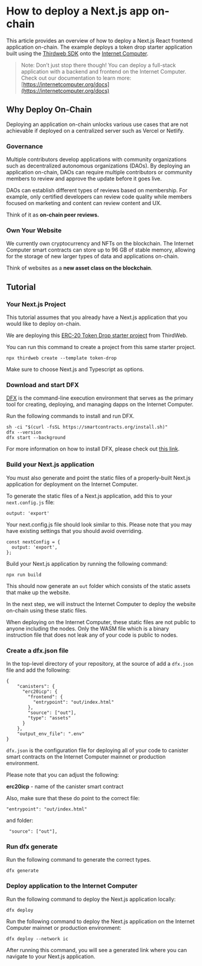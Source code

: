 # How to deploy a Next.js app on-chain

This article provides an overview of how to deploy a Next.js React frontend application on-chain. The example deploys a token drop starter application built using the [Thirdweb SDK](https://thirdweb.com/) onto the [Internet Computer](https://internetcomputer.org/). 

> Note: Don’t just stop there though! You can deploy a full-stack application with a backend and frontend on the Internet Computer. Check out our documentation to learn more: [https://internetcomputer.org/docs](https://internetcomputer.org/docs)

## Why Deploy On-Chain
Deploying an application on-chain unlocks various use cases that are not achievable if deployed on a centralized server such as Vercel or Netlify.

### Governance
Multiple contributors develop applications with community organizations such as decentralized autonomous organizations (DAOs). By deploying an application on-chain, DAOs can require multiple contributors or community members to review and approve the update before it goes live.

DAOs can establish different types of reviews based on membership. For example, only certified developers can review code quality while members focused on marketing and content can review content and UX.

Think of it as **on-chain peer reviews.**

### Own Your Website
We currently own cryptocurrency and NFTs on the blockchain. The Internet Computer smart contracts can store up to 96 GB of stable memory, allowing for the storage of new larger types of data and applications on-chain. 

Think of websites as a **new asset class on the blockchain**. 

## Tutorial 

### Your Next.js Project
This tutorial assumes that you already have a Next.js application that you would like to deploy on-chain.

We are deploying this [ERC-20 Token Drop starter project](https://github.com/thirdweb-example/token-drop) from ThirdWeb.

You can run this command to create a project from this same starter project. 

```
npx thirdweb create --template token-drop
```

Make sure to choose Next.js and Typescript as options. 

### Download and start DFX

[DFX](https://internetcomputer.org/docs/current/references/cli-reference/) is the command-line execution environment that serves as the primary tool for creating, deploying, and managing dapps on the Internet Computer. 

Run the following commands to install and run DFX.

```
sh -ci "$(curl -fsSL https://smartcontracts.org/install.sh)"
dfx --version
dfx start --background
```
For more information on how to install DFX, please check out [this link](https://support.dfinity.org/hc/en-us/articles/10552713577364-How-do-I-install-dfx-).

### Build your Next.js application

You must also generate and point the static files of a properly-built Next.js application for deployment on the Internet Computer.

To generate the static files of a Next.js application, add this to your ```next.config.js``` file:

```
output: 'export'
```
Your next.config.js file should look similar to this. Please note that you may have existing settings that you should avoid overriding. 

```
const nextConfig = {
  output: 'export',
};
```
Build your Next.js application by running the following command:

```npx run build```

This should now generate an ```out``` folder which consists of the static assets that make up the website.

In the next step, we will instruct the Internet Computer to deploy the website on-chain using these static files. 

When deploying on the Internet Computer, these static files are not public to anyone including the nodes. Only the WASM file which is a binary instruction file that does not leak any of your code is public to nodes. 

### Create a dfx.json file
In the top-level directory of your repository, at the source of add a ```dfx.json``` file and add the following:

```
{
    "canisters": {
      "erc20icp": {
        "frontend": {
          "entrypoint": "out/index.html"
        },
        "source": ["out"],
        "type": "assets"
      }
    },
    "output_env_file": ".env"
}
```
```dfx.json``` is the configuration file for deploying all of your code to canister smart contracts on the Internet Computer mainnet or production environment.

Please note that you can adjust the following:

**erc20icp** - name of the canister smart contract

Also, make sure that these do point to the correct file:
```
"entrypoint": "out/index.html"
```

and folder:

```
 "source": ["out"],
```

### Run dfx generate

Run the following command to generate the correct types.

```
dfx generate
```

### Deploy application to the Internet Computer


Run the following command to deploy the Next.js application locally:

```
dfx deploy
```

Run the following command to deploy the Next.js application on the Internet Computer mainnet or production environment:

```
dfx deploy --network ic
```

After running this command, you will see a generated link where you can navigate to your Next.js application.
